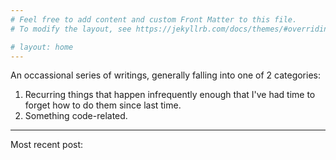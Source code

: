 ```yaml
---
# Feel free to add content and custom Front Matter to this file.
# To modify the layout, see https://jekyllrb.com/docs/themes/#overriding-theme-defaults

# layout: home
---
```


An occassional series of writings, generally falling into one of 2 categories:

 1. Recurring things that happen infrequently enough that I've had time to forget how to do them since last time.
 1. Something code-related.

<hr/>

Most recent post: